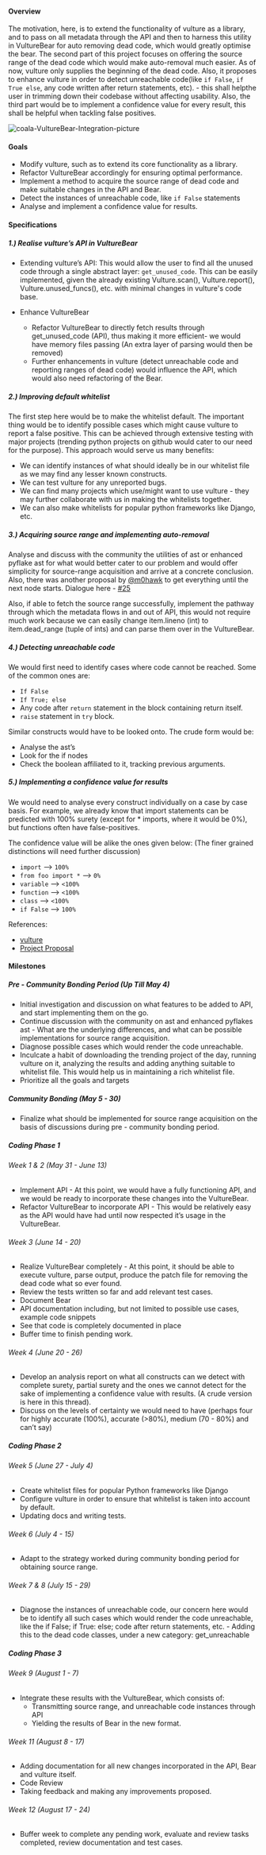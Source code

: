 #### Overview

The motivation, here, is to extend the functionality of vulture as a library,
and to pass on all metadata through the API and then to harness this utility in
VultureBear for auto removing dead code, which would greatly optimise the bear.
The second part of this project focuses on offering the source range of the
dead code which would make auto-removal much easier. As of now, vulture only
supplies the beginning of the dead code. Also, it proposes to enhance vulture
in order to detect unreachable code(like `if False`, `if True else`, any code
written after return statements, etc). - this shall helpthe user in trimming
down their codebase without affecting usability. Also, the third part would be
to implement a confidence value for every result, this shall be helpful when
tackling false positives.

![coala-VultureBear-Integration-picture](https://cloud.githubusercontent.com/assets/15556382/26275557/580cae2c-3d81-11e7-89ed-ac1ccbf9dc26.png)

#### Goals

- Modify vulture, such as to extend its core functionality as a library.
- Refactor VultureBear accordingly for ensuring optimal performance.
- Implement a method to acquire the source range of dead code and make suitable
  changes in the API and Bear.
- Detect the instances of unreachable code, like `if False` statements
- Analyse and implement a confidence value for results.

#### Specifications

##### 1.) Realise vulture’s API in VultureBear

- Extending vulture’s API: This would allow the user to find all the unused
  code through a single abstract layer: `get_unused_code`. This can be easily
  implemented, given the already existing Vulture.scan(), Vulture.report(),
  Vulture.unused_funcs(), etc. with minimal changes in vulture's code base.

- Enhance VultureBear

  - Refactor VultureBear to directly fetch results through get_unused_code
    (API), thus making it more efficient- we would have memory files passing
    (An extra layer of parsing would then be removed)
  - Further enhancements in vulture (detect unreachable code and reporting
    ranges of dead code)  would influence the API, which would also need
    refactoring of the Bear.

##### 2.) Improving default whitelist

The first step here would be to make the whitelist default. The important thing
would be to identify possible cases which might cause vulture to report a false
positive. This can be achieved through extensive testing with major projects
(trending python projects on github would cater to our need for the purpose).
This approach would serve us many benefits:

- We can identify instances of what should ideally be in our whitelist file
  as we may find any lesser known constructs.
- We can test vulture for any unreported bugs.
- We can find many projects which use/might want to use vulture - they may
  further collaborate with us in making the whitelists together.
- We can also make whitelists for popular python frameworks like Django, etc.

##### 3.) Acquiring source range and implementing auto-removal

Analyse and discuss with the community the utilities of ast or enhanced pyflake
ast for what would better cater to our problem and would offer simplicity for
source-range acquisition and arrive at a concrete conclusion. Also, there was
another proposal by [@m0hawk](https://bitbucket.org/m0hawk) to get everything
until the next node starts. Dialogue here - [#25](https://github.com/jendrikseipp/vulture/issues/25)

Also, if able to fetch the source range successfully, implement the pathway
through which  the metadata flows in and out of API, this would not require
much work because  we can easily change item.lineno (int) to item.dead_range
(tuple of ints) and can parse them over in the VultureBear.

##### 4.) Detecting unreachable code

We would first need to identify cases where code cannot be reached. Some of the
common ones are:

- `If False`
- `If True; else`
- Any code after `return` statement in the block containing return itself.
- `raise` statement  in `try` block.

Similar constructs would have to be looked onto. The crude form would be:

- Analyse the ast’s
- Look for the if nodes
- Check the boolean affiliated to it, tracking previous arguments.

##### 5.) Implementing a confidence value for results

We would need to analyse every construct individually on a case by case basis.
For example, we already know that import statements can be predicted with 100%
surety (except for \* imports, where it would be 0%), but functions often have
false-positives.

The confidence value will be alike the ones given below: (The finer grained
distinctions will need further discussion)

- `import` -->  `100%`
- `from foo import *` --> `0%`
- `variable` --> `<100%`
- `function` --> `<100%`
- `class` --> `<100%`
- `if False` --> `100%`

References:

- [vulture](https://github.com/jendrikseipp/vulture)
- [Project Proposal](https://docs.google.com/document/d/1gzRH-rdJsiAD-TOEB0O4OqtcnTp0zotcNl6agAuXGHw/edit?usp=sharing)

#### Milestones

##### Pre - Community Bonding Period (Up Till  May 4)

- Initial investigation and discussion on what features to be added to API, and
  start implementing them on the go.
- Continue discussion with the community on ast and enhanced pyflakes ast -
  What are the underlying differences, and what can be possible implementations
  for source range acquisition.
- Diagnose possible cases which would render the code unreachable.
- Inculcate a habit of downloading the trending project of the day, running
  vulture on it, analyzing the results and adding anything suitable to
  whitelist file. This would help us in maintaining a rich whitelist file.
- Prioritize all the goals and targets

##### Community Bonding (May 5 - 30)

- Finalize what should be implemented for source range acquisition on the basis
  of discussions during pre - community bonding period.

##### Coding Phase 1

###### Week 1 & 2 (May 31 - June 13)

- Implement API - At this point, we would have a fully functioning API, and we
  would be ready to incorporate these changes into the VultureBear.
- Refactor VultureBear to incorporate API - This would be relatively easy as
  the API would have had until now respected it’s usage in the VultureBear.

###### Week 3 (June 14 - 20)

- Realize VultureBear completely - At this point, it should be able to execute
  vulture, parse output, produce the patch file for removing the dead code what
  so ever found.
- Review the tests written so far and add relevant test cases.
- Document Bear
- API documentation including, but not limited to possible use cases, example
  code snippets
- See that code is completely documented in place
- Buffer time to finish pending work.

###### Week 4 (June 20 - 26)

- Develop an analysis report on what all constructs can we detect with complete
  surety,  partial surety and the ones we cannot detect for the sake of
  implementing a confidence value with results. (A crude version is here in
  this thread).
- Discuss on the levels of certainty we would need to have (perhaps four for
  highly accurate (100%), accurate (>80%), medium (70 - 80%) and can’t say)

##### Coding Phase 2

###### Week 5 (June 27 - July 4)

- Create whitelist files for popular Python frameworks like Django
- Configure vulture in order to ensure that whitelist is taken into account
  by default.
- Updating docs and writing tests.

###### Week 6 (July 4 - 15)

- Adapt to the strategy worked during community bonding period for obtaining
  source range.

###### Week 7 & 8 (July 15 - 29)

- Diagnose the instances of unreachable code, our concern here would be to
  identify all such cases which would render the code unreachable, like the
  if False; if True: else; code after return statements, etc. - Adding this
  to the dead code classes, under a new category: get_unreachable

##### Coding Phase 3

###### Week 9 (August 1 - 7)

- Integrate these results with the VultureBear, which consists of:
  - Transmitting source range, and unreachable code instances through API
  - Yielding the results of Bear in the new format.

###### Week 11 (August 8 - 17)

- Adding documentation for all new changes incorporated in the API, Bear and
  vulture itself.
- Code Review
- Taking feedback and making any improvements proposed.

###### Week 12 (August 17 - 24)

- Buffer week to complete any pending work, evaluate and review tasks
  completed, review documentation and test cases.
